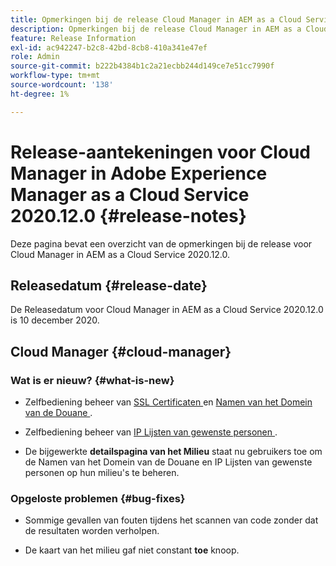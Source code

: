 ```yaml
---
title: Opmerkingen bij de release Cloud Manager in AEM as a Cloud Service 2020.12.0
description: Opmerkingen bij de release Cloud Manager in AEM as a Cloud Service 2020.12.0
feature: Release Information
exl-id: ac942247-b2c8-42bd-8cb8-410a341e47ef
role: Admin
source-git-commit: b222b4384b1c2a21ecbb244d149ce7e51cc7990f
workflow-type: tm+mt
source-wordcount: '138'
ht-degree: 1%

---
```


# Release-aantekeningen voor Cloud Manager in Adobe Experience Manager as a Cloud Service 2020.12.0 {#release-notes}

Deze pagina bevat een overzicht van de opmerkingen bij de release voor Cloud Manager in AEM as a Cloud Service 2020.12.0.

## Releasedatum {#release-date}

De Releasedatum voor Cloud Manager in AEM as a Cloud Service 2020.12.0 is 10 december 2020.

## Cloud Manager {#cloud-manager}

### Wat is er nieuw? {#what-is-new}

* Zelfbediening beheer van [ SSL Certificaten ](/help/implementing/cloud-manager/managing-ssl-certifications/introduction-to-ssl-certificates.md) en [ Namen van het Domein van de Douane ](/help/implementing/cloud-manager/custom-domain-names/introduction.md).

* Zelfbediening beheer van [ IP Lijsten van gewenste personen ](/help/implementing/cloud-manager/ip-allow-lists/introduction.md).

* De bijgewerkte **detailspagina van het Milieu** staat nu gebruikers toe om de Namen van het Domein van de Douane en IP Lijsten van gewenste personen op hun milieu&#39;s te beheren.


### Opgeloste problemen  {#bug-fixes}

* Sommige gevallen van fouten tijdens het scannen van code zonder dat de resultaten worden verholpen.

* De kaart van het milieu gaf niet constant **toe** knoop.
